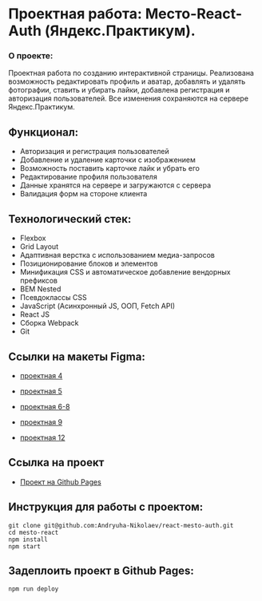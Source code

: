 # Проектная работа: Место-React-Auth (Яндекс.Практикум).

### О проекте:
Проектная работа по созданию интерактивной страницы. Реализована возможность редактировать профиль и аватар, добавлять и удалять фотографии, ставить и убирать лайки, добавлена регистрация и авторизация пользователей. Все изменения сохраняются на сервере Яндекс.Практикум.

## Функционал:
* Авторизация и регистрация пользователей
* Добавление и удаление карточки с изображением
* Возможность поставить карточке лайк и убрать его
* Редактирование профиля пользователя
* Данные хранятся на сервере и загружаются с сервера
* Валидация форм на стороне клиента

## Технологический стек:
* Flexbox
* Grid Layout
* Адаптивная верстка с использованием медиа-запросов
* Позиционирование блоков и элементов
* Минификация CSS и автоматическое добавление вендорных префиксов
* BEM Nested
* Псевдоклассы CSS
* JavaScript (Асинхронный JS, ООП, Fetch API)
* React JS
* Сборка Webpack
* Git

## Ссылки на макеты Figma:
* [проектная 4](https://www.figma.com/file/2cn9N9jSkmxD84oJik7xL7/JavaScript.-Sprint-4?node-id=0%3A1)

* [проектная 5](https://www.figma.com/file/bjyvbKKJN2naO0ucURl2Z0/JavaScript.-Sprint-5?node-id=50160%3A2)

* [проектная 6-8](https://www.figma.com/file/kRVLKwYG3d1HGLvh7JFWRT/JavaScript.-Sprint-6?node-id=0%3A1)

* [проектная 9](https://www.figma.com/file/PSdQFRHoxXJFs2FH8IXViF/JavaScript.-Sprint-9?node-id=0%3A1)

* [проектная 12](https://www.figma.com/file/5H3gsn5lIGPwzBPby9jAOo/JavaScript.-Sprint-12?node-id=4453%3A181)

## Ссылка на проект
* [Проект на Github Pages](https://andryuha-nikolaev.github.io/react-mesto-auth/)

## Инструкция для работы с проектом:
```
git clone git@github.com:Andryuha-Nikolaev/react-mesto-auth.git
cd mesto-react
npm install
npm start
```
## Задеплоить проект в Github Pages:
```
npm run deploy
```
